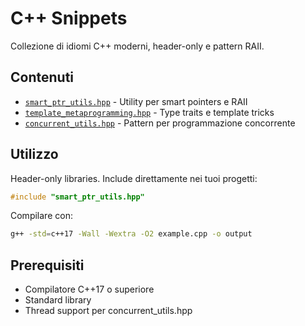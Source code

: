 # C++ Snippets

Collezione di idiomi C++ moderni, header-only e pattern RAII.

## Contenuti

- [`smart_ptr_utils.hpp`](smart_ptr_utils.hpp) - Utility per smart pointers e RAII
- [`template_metaprogramming.hpp`](template_metaprogramming.hpp) - Type traits e template tricks
- [`concurrent_utils.hpp`](concurrent_utils.hpp) - Pattern per programmazione concorrente

## Utilizzo

Header-only libraries. Include direttamente nei tuoi progetti:

```cpp
#include "smart_ptr_utils.hpp"
```

Compilare con:
```bash
g++ -std=c++17 -Wall -Wextra -O2 example.cpp -o output
```

## Prerequisiti

- Compilatore C++17 o superiore
- Standard library
- Thread support per concurrent_utils.hpp